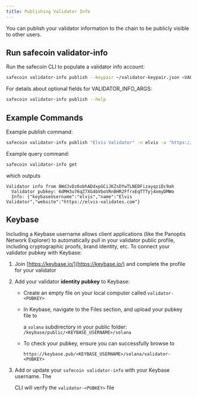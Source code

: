 ```yaml
---
title: Publishing Validator Info
---
```


You can publish your validator information to the chain to be publicly visible to other users.

## Run safecoin validator-info

Run the safecoin CLI to populate a validator info account:

```bash
safecoin validator-info publish --keypair ~/validator-keypair.json <VALIDATOR_INFO_ARGS> <VALIDATOR_NAME>
```

For details about optional fields for VALIDATOR_INFO_ARGS:

```bash
safecoin validator-info publish --help
```

## Example Commands

Example publish command:

```bash
safecoin validator-info publish "Elvis Validator" -n elvis -w "https://elvis-validates.com"
```

Example query command:

```bash
safecoin validator-info get
```

which outputs

```text
Validator info from 8WdJvDz6obhADdxpGCiJKZsDYwTLNEDFizayqziDc9ah
  Validator pubkey: 6dMH3u76qZ7XG4bVboVRnBHR2FfrxEqTTTyj4xmyDMWo
  Info: {"keybaseUsername":"elvis","name":"Elvis Validator","website":"https://elvis-validates.com"}
```

## Keybase

Including a Keybase username allows client applications \(like the Panoptis
Network Explorer\) to automatically pull in your validator public profile,
including cryptographic proofs, brand identity, etc. To connect your validator
pubkey with Keybase:

1. Join [https://keybase.io/](https://keybase.io/) and complete the profile for your validator
2. Add your validator **identity pubkey** to Keybase:

   - Create an empty file on your local computer called `validator-<PUBKEY>`
   - In Keybase, navigate to the Files section, and upload your pubkey file to

     a `solana` subdirectory in your public folder: `/keybase/public/<KEYBASE_USERNAME>/solana`

   - To check your pubkey, ensure you can successfully browse to

     `https://keybase.pub/<KEYBASE_USERNAME>/solana/validator-<PUBKEY>`

3. Add or update your `safecoin validator-info` with your Keybase username. The

   CLI will verify the `validator-<PUBKEY>` file
